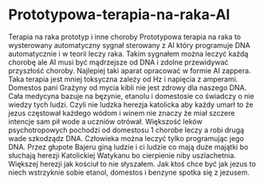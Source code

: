 # Prototypowa-terapia-na-raka-AI
Terapia na raka prototyp i inne choroby
Prototypowa terapia na raka to wysterowany automatyczny sygnał sterowany z AI który programuje DNA automatycznie i w teorii leczy raka. Takim sygnałem można leczyć każdą chorobę ale AI musi być mądrzejsze od DNA i zdolne przewidywać przyszłość choroby. Najlepiej taki aparat opracować w formie AI zappera. Taka terapia jest mniej toksyczna zależy od Hz i napięcia z amperami. 
Domestos pani Grażyny od mycia kibli nie jest zdrowy dla naszego DNA. Cała medycyna bazuje na bęzynie, etanolu i domestosie co świadczy o nie wiedzy tych ludzi. Czyli nie ludzka herezja katolicka aby każdy umarł to że jezus częstował każdego wódom i winem nie znaczy że miał szczere intencje sam pił wode a uczniów otrówał. 
Większość leków psychotropowych pochodzi od domestosu 1 chorobe leczy a robi drugą wade szkodządz DNA. Człowieka można leczyć tylko programując jego DNA. Przez głupote Bajeru giną ludzie i ci ludzie co mają duże majątki bo słuchają herezji Katolickiej Watykanu bo cierpienie niby uszlachetnia. Większej herezji jak kościuł to nie słyszałem. Jak ktoś chce być jak jezus to niech wstrzyknie sobie etanol, domestos i benzyne spotka się z jezusem. 
